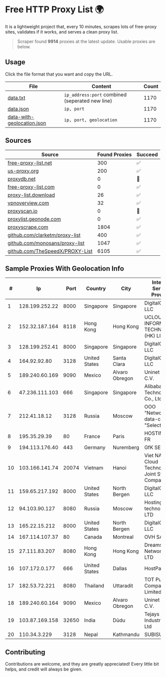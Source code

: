 
# Free HTTP Proxy List 🌍

It is a lightweight project that, every 10 minutes, scrapes lots of free-proxy sites, validates if it works, and serves a clean proxy list.


> Scraper found **9914** proxies at the latest update. Usable proxies are below.

## Usage

Click the file format that you want and copy the URL.


|File|Content|Count|
|----|-------|-----|
|[data.txt](https://raw.githubusercontent.com/themiralay/Proxy-List-World/master/data.txt)|`ip_address:port` combined (seperated new line)|1170|
|[data.json](https://raw.githubusercontent.com/themiralay/Proxy-List-World/master/data.json)|`ip, port`|1170|
|[data-with-geolocation.json](https://raw.githubusercontent.com/themiralay/Proxy-List-World/master/data-with-geolocation.json)|`ip, port, geolocation`|1170|

## Sources

|Source|Found Proxies|Succeed|
|------|-------------|-------|
|[free-proxy-list.net](https://free-proxy-list.net)|300|✅|
|[us-proxy.org](https://www.us-proxy.org)|200|✅|
|[proxydb.net](http://proxydb.net)|0|🚫|
|[free-proxy-list.com](https://free-proxy-list.com/?page=&port=&type%5B%5D=http&type%5B%5D=https&up_time=0&search=Search)|0|✅|
|[proxy-list.download](https://www.proxy-list.download/HTTP)|26|✅|
|[vpnoverview.com](https://vpnoverview.com/privacy/anonymous-browsing/free-proxy-servers)|32|✅|
|[proxyscan.io](https://www.proxyscan.io)|0|🚫|
|[proxylist.geonode.com](https://proxylist.geonode.com/api/proxy-list?limit=300&page=1&sort_by=lastChecked&sort_type=desc&protocols=http,https)|0|✅|
|[proxyscrape.com](https://api.proxyscrape.com/v2/?request=displayproxies&protocol=http&timeout=10000&country=all&ssl=all&anonymity=all)|1804|✅|
|[github.com/clarketm/proxy-list](https://raw.githubusercontent.com/clarketm/proxy-list/master/proxy-list-raw.txt)|400|✅|
|[github.com/monosans/proxy-list](https://raw.githubusercontent.com/monosans/proxy-list/main/proxies/http.txt)|1047|✅|
|[github.com/TheSpeedX/PROXY-List](https://raw.githubusercontent.com/TheSpeedX/PROXY-List/master/http.txt)|6105|✅|


## Sample Proxies With Geolocation Info

|#|Ip|Port|Country|City|Internet Service Provider|
|-|--|----|-------|----|-------------------------|
|1|128.199.252.22|8000|Singapore|Singapore|DigitalOcean, LLC|
|2|152.32.187.164|8118|Hong Kong|Hong Kong|UCLOUD INFORMATION TECHNOLOGY (HK) LIMITED|
|3|128.199.252.41|8000|Singapore|Singapore|DigitalOcean, LLC|
|4|164.92.92.80|3128|United States|Santa Clara|DigitalOcean, LLC|
|5|189.240.60.169|9090|Mexico|Alvaro Obregon|Uninet S.A. de C.V.|
|6|47.236.111.103|666|Singapore|Singapore|Alibaba (US) Technology Co., Ltd.|
|7|212.41.18.12|3128|Russia|Moscow|OOO "Network of data-centers "Selectel"|
|8|195.35.29.39|80|France|Paris|HOSTINGER FR|
|9|194.113.176.40|443|Germany|Nuremberg|GfK SE|
|10|103.166.141.74|20074|Vietnam|Hanoi|Viet NAM Cloud Technology Joint Stock Company|
|11|159.65.217.192|8000|United States|North Bergen|DigitalOcean, LLC|
|12|94.103.90.127|8080|Russia|Moscow|Hosting technology LTD|
|13|165.22.15.212|8000|United States|North Bergen|DigitalOcean, LLC|
|14|167.114.107.37|80|Canada|Montreal|OVH SAS|
|15|27.111.83.207|8080|Hong Kong|Hong Kong|Dreamscape Networks PTY LTD|
|16|107.172.0.177|666|United States|Dallas|HostPapa|
|17|182.53.72.221|8080|Thailand|Uttaradit|TOT Public Company Limited|
|18|189.240.60.164|9090|Mexico|Alvaro Obregon|Uninet S.A. de C.V.|
|19|103.87.169.158|32650|India|Dūdu|Tejays Industries Pvt Ltd|
|20|110.34.3.229|3128|Nepal|Kathmandu|SUBISU C7|



## Contributing

Contributions are welcome, and they are greatly appreciated! Every
little bit helps, and credit will always be given.


